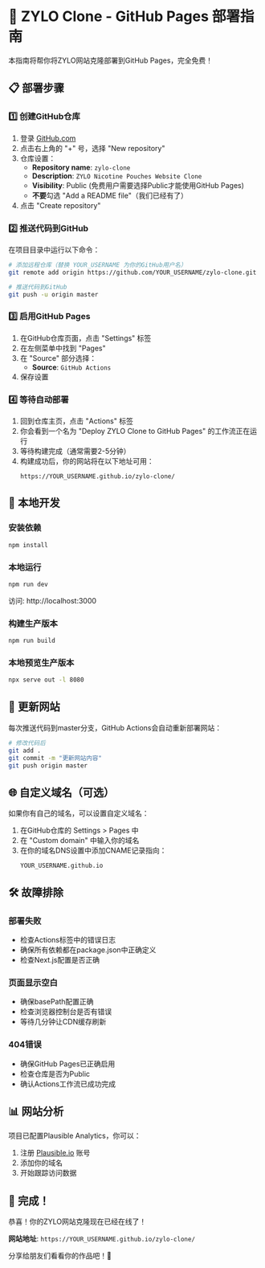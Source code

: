 # 🚀 ZYLO Clone - GitHub Pages 部署指南

本指南将帮你将ZYLO网站克隆部署到GitHub Pages，完全免费！

## 📋 部署步骤

### 1️⃣ 创建GitHub仓库

1. 登录 [GitHub.com](https://github.com)
2. 点击右上角的 "+" 号，选择 "New repository"
3. 仓库设置：
   - **Repository name**: `zylo-clone`
   - **Description**: `ZYLO Nicotine Pouches Website Clone`
   - **Visibility**: Public (免费用户需要选择Public才能使用GitHub Pages)
   - **不要**勾选 "Add a README file"（我们已经有了）
4. 点击 "Create repository"

### 2️⃣ 推送代码到GitHub

在项目目录中运行以下命令：

```bash
# 添加远程仓库（替换 YOUR_USERNAME 为你的GitHub用户名）
git remote add origin https://github.com/YOUR_USERNAME/zylo-clone.git

# 推送代码到GitHub
git push -u origin master
```

### 3️⃣ 启用GitHub Pages

1. 在GitHub仓库页面，点击 "Settings" 标签
2. 在左侧菜单中找到 "Pages"
3. 在 "Source" 部分选择：
   - **Source**: `GitHub Actions`
4. 保存设置

### 4️⃣ 等待自动部署

1. 回到仓库主页，点击 "Actions" 标签
2. 你会看到一个名为 "Deploy ZYLO Clone to GitHub Pages" 的工作流正在运行
3. 等待构建完成（通常需要2-5分钟）
4. 构建成功后，你的网站将在以下地址可用：
   ```
   https://YOUR_USERNAME.github.io/zylo-clone/
   ```

## 🔧 本地开发

### 安装依赖
```bash
npm install
```

### 本地运行
```bash
npm run dev
```
访问: http://localhost:3000

### 构建生产版本
```bash
npm run build
```

### 本地预览生产版本
```bash
npx serve out -l 8080
```

## 📝 更新网站

每次推送代码到master分支，GitHub Actions会自动重新部署网站：

```bash
# 修改代码后
git add .
git commit -m "更新网站内容"
git push origin master
```

## 🌐 自定义域名（可选）

如果你有自己的域名，可以设置自定义域名：

1. 在GitHub仓库的 Settings > Pages 中
2. 在 "Custom domain" 中输入你的域名
3. 在你的域名DNS设置中添加CNAME记录指向：
   ```
   YOUR_USERNAME.github.io
   ```

## 🛠️ 故障排除

### 部署失败
- 检查Actions标签中的错误日志
- 确保所有依赖都在package.json中正确定义
- 检查Next.js配置是否正确

### 页面显示空白
- 确保basePath配置正确
- 检查浏览器控制台是否有错误
- 等待几分钟让CDN缓存刷新

### 404错误
- 确保GitHub Pages已正确启用
- 检查仓库是否为Public
- 确认Actions工作流已成功完成

## 📊 网站分析

项目已配置Plausible Analytics，你可以：
1. 注册 [Plausible.io](https://plausible.io) 账号
2. 添加你的域名
3. 开始跟踪访问数据

## 🎉 完成！

恭喜！你的ZYLO网站克隆现在已经在线了！

**网站地址**: `https://YOUR_USERNAME.github.io/zylo-clone/`

分享给朋友们看看你的作品吧！🚀